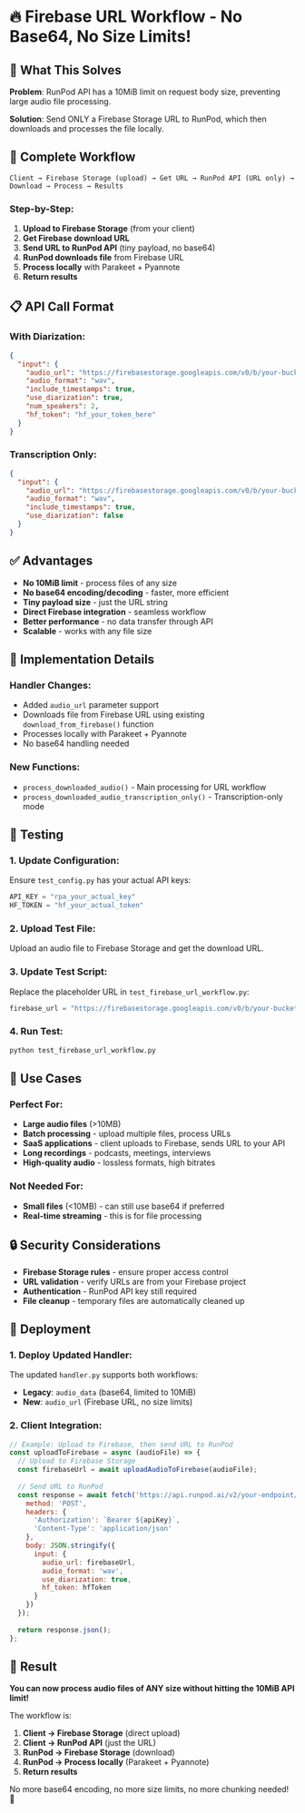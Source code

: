 # 🔥 Firebase URL Workflow - No Base64, No Size Limits!

## 🎯 What This Solves

**Problem**: RunPod API has a 10MiB limit on request body size, preventing large audio file processing.

**Solution**: Send ONLY a Firebase Storage URL to RunPod, which then downloads and processes the file locally.

## 🚀 Complete Workflow

```
Client → Firebase Storage (upload) → Get URL → RunPod API (URL only) → Download → Process → Results
```

### Step-by-Step:

1. **Upload to Firebase Storage** (from your client)
2. **Get Firebase download URL**
3. **Send URL to RunPod API** (tiny payload, no base64)
4. **RunPod downloads file** from Firebase URL
5. **Process locally** with Parakeet + Pyannote
6. **Return results**

## 📋 API Call Format

### With Diarization:
```json
{
  "input": {
    "audio_url": "https://firebasestorage.googleapis.com/v0/b/your-bucket/o/audio.wav?alt=media",
    "audio_format": "wav",
    "include_timestamps": true,
    "use_diarization": true,
    "num_speakers": 2,
    "hf_token": "hf_your_token_here"
  }
}
```

### Transcription Only:
```json
{
  "input": {
    "audio_url": "https://firebasestorage.googleapis.com/v0/b/your-bucket/o/audio.wav?alt=media",
    "audio_format": "wav",
    "include_timestamps": true,
    "use_diarization": false
  }
}
```

## ✅ Advantages

- **No 10MiB limit** - process files of any size
- **No base64 encoding/decoding** - faster, more efficient
- **Tiny payload size** - just the URL string
- **Direct Firebase integration** - seamless workflow
- **Better performance** - no data transfer through API
- **Scalable** - works with any file size

## 🔧 Implementation Details

### Handler Changes:
- Added `audio_url` parameter support
- Downloads file from Firebase URL using existing `download_from_firebase()` function
- Processes locally with Parakeet + Pyannote
- No base64 handling needed

### New Functions:
- `process_downloaded_audio()` - Main processing for URL workflow
- `process_downloaded_audio_transcription_only()` - Transcription-only mode

## 📝 Testing

### 1. Update Configuration:
Ensure `test_config.py` has your actual API keys:
```python
API_KEY = "rpa_your_actual_key"
HF_TOKEN = "hf_your_actual_token"
```

### 2. Upload Test File:
Upload an audio file to Firebase Storage and get the download URL.

### 3. Update Test Script:
Replace the placeholder URL in `test_firebase_url_workflow.py`:
```python
firebase_url = "https://firebasestorage.googleapis.com/v0/b/your-bucket/o/your-file.wav?alt=media"
```

### 4. Run Test:
```bash
python test_firebase_url_workflow.py
```

## 🎯 Use Cases

### Perfect For:
- **Large audio files** (>10MB)
- **Batch processing** - upload multiple files, process URLs
- **SaaS applications** - client uploads to Firebase, sends URL to your API
- **Long recordings** - podcasts, meetings, interviews
- **High-quality audio** - lossless formats, high bitrates

### Not Needed For:
- **Small files** (<10MB) - can still use base64 if preferred
- **Real-time streaming** - this is for file processing

## 🔒 Security Considerations

- **Firebase Storage rules** - ensure proper access control
- **URL validation** - verify URLs are from your Firebase project
- **Authentication** - RunPod API key still required
- **File cleanup** - temporary files are automatically cleaned up

## 🚀 Deployment

### 1. Deploy Updated Handler:
The updated `handler.py` supports both workflows:
- **Legacy**: `audio_data` (base64, limited to 10MiB)
- **New**: `audio_url` (Firebase URL, no size limits)

### 2. Client Integration:
```javascript
// Example: Upload to Firebase, then send URL to RunPod
const uploadToFirebase = async (audioFile) => {
  // Upload to Firebase Storage
  const firebaseUrl = await uploadAudioToFirebase(audioFile);
  
  // Send URL to RunPod
  const response = await fetch('https://api.runpod.ai/v2/your-endpoint/run', {
    method: 'POST',
    headers: {
      'Authorization': `Bearer ${apiKey}`,
      'Content-Type': 'application/json'
    },
    body: JSON.stringify({
      input: {
        audio_url: firebaseUrl,
        audio_format: 'wav',
        use_diarization: true,
        hf_token: hfToken
      }
    })
  });
  
  return response.json();
};
```

## 🎉 Result

**You can now process audio files of ANY size without hitting the 10MiB API limit!**

The workflow is:
1. **Client → Firebase Storage** (direct upload)
2. **Client → RunPod API** (just the URL)
3. **RunPod → Firebase Storage** (download)
4. **RunPod → Process locally** (Parakeet + Pyannote)
5. **Return results**

No more base64 encoding, no more size limits, no more chunking needed! 🚀
